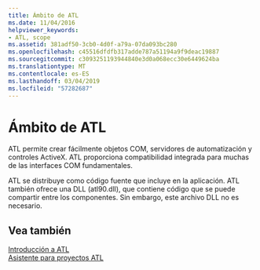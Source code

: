 ```yaml
---
title: Ámbito de ATL
ms.date: 11/04/2016
helpviewer_keywords:
- ATL, scope
ms.assetid: 381adf50-3cb0-4d0f-a79a-07da093bc280
ms.openlocfilehash: c45516dfdfb317adde787a51194a9f9deac19887
ms.sourcegitcommit: c3093251193944840e3d0a068ecc30e6449624ba
ms.translationtype: MT
ms.contentlocale: es-ES
ms.lasthandoff: 03/04/2019
ms.locfileid: "57282687"
---
```

# <a name="scope-of-atl"></a>Ámbito de ATL

ATL permite crear fácilmente objetos COM, servidores de automatización y controles ActiveX. ATL proporciona compatibilidad integrada para muchas de las interfaces COM fundamentales.

ATL se distribuye como código fuente que incluye en la aplicación. ATL también ofrece una DLL (atl90.dll), que contiene código que se puede compartir entre los componentes. Sin embargo, este archivo DLL no es necesario.

## <a name="see-also"></a>Vea también

[Introducción a ATL](../atl/introduction-to-atl.md)<br/>
[Asistente para proyectos ATL](../atl/reference/atl-project-wizard.md)
